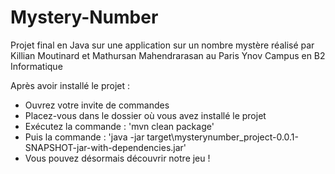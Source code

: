 # Mystery-Number
Projet final en Java sur une application sur un nombre mystère réalisé par Killian Moutinard et Mathursan Mahendrarasan au Paris Ynov Campus en B2 Informatique

Après avoir installé le projet :

- Ouvrez votre invite de commandes
- Placez-vous dans le dossier où vous avez installé le projet
- Exécutez la commande : 'mvn clean package'
- Puis la commande : 'java -jar target\mysterynumber_project-0.0.1-SNAPSHOT-jar-with-dependencies.jar'
- Vous pouvez désormais découvrir notre jeu !
